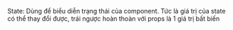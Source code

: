 State: Dùng để biểu diễn trạng thái của component. Tức là giá trị của state có thể thay đổi được, trái ngược hoàn thoàn với props là 1 giá trị bất biến